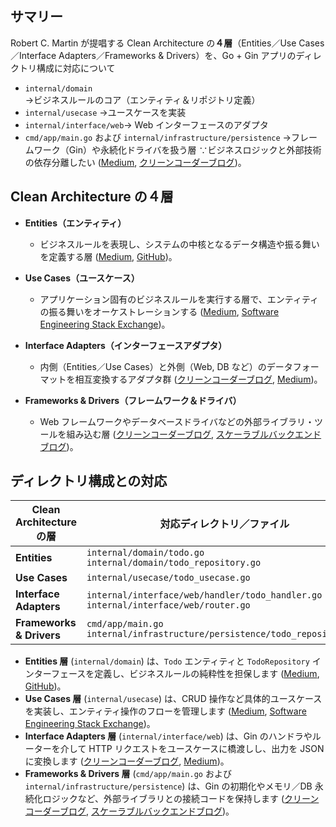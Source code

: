 ## サマリー

Robert C. Martin が提唱する Clean Architecture の**４層**（Entities／Use Cases／Interface Adapters／Frameworks & Drivers）を、Go + Gin アプリのディレクトリ構成に対応について

- `internal/domain` →ビジネスルールのコア（エンティティ＆リポジトリ定義）
- `internal/usecase` →ユースケースを実装
- `internal/interface/web`→ Web インターフェースのアダプタ
- `cmd/app/main.go` および `internal/infrastructure/persistence` →フレームワーク（Gin）や永続化ドライバを扱う層
∵ビジネスロジックと外部技術の依存分離したい
 ([Medium][1], [クリーンコーダーブログ][2])。

## Clean Architecture の４層

* **Entities（エンティティ）**

  * ビジネスルールを表現し、システムの中核となるデータ構造や振る舞いを定義する層 ([Medium][1], [GitHub][3])。
* **Use Cases（ユースケース）**

  * アプリケーション固有のビジネスルールを実行する層で、エンティティの振る舞いをオーケストレーションする ([Medium][1], [Software Engineering Stack Exchange][4])。
* **Interface Adapters（インターフェースアダプタ）**

  * 内側（Entities／Use Cases）と外側（Web, DB など）のデータフォーマットを相互変換するアダプタ群 ([クリーンコーダーブログ][2], [Medium][5])。
* **Frameworks & Drivers（フレームワーク＆ドライバ）**

  * Web フレームワークやデータベースドライバなどの外部ライブラリ・ツールを組み込む層 ([クリーンコーダーブログ][2], [スケーラブルバックエンドブログ][6])。

## ディレクトリ構成との対応

| Clean Architecture の層    | 対応ディレクトリ／ファイル                                                                          |
| ------------------------ | -------------------------------------------------------------------------------------- |
| **Entities**             | `internal/domain/todo.go`<br>`internal/domain/todo_repository.go`                      |
| **Use Cases**            | `internal/usecase/todo_usecase.go`                                                     |
| **Interface Adapters**   | `internal/interface/web/handler/todo_handler.go`<br>`internal/interface/web/router.go` |
| **Frameworks & Drivers** | `cmd/app/main.go`<br>`internal/infrastructure/persistence/todo_repository.go`          |

* **Entities 層** (`internal/domain`) は、`Todo` エンティティと `TodoRepository` インターフェースを定義し、ビジネスルールの純粋性を担保します ([Medium][1], [GitHub][3])。
* **Use Cases 層** (`internal/usecase`) は、CRUD 操作など具体的ユースケースを実装し、エンティティ操作のフローを管理します ([Medium][1], [Software Engineering Stack Exchange][4])。
* **Interface Adapters 層** (`internal/interface/web`) は、Gin のハンドラやルーターを介して HTTP リクエストをユースケースに橋渡しし、出力を JSON に変換します ([クリーンコーダーブログ][2], [Medium][7])。
* **Frameworks & Drivers 層** (`cmd/app/main.go` および `internal/infrastructure/persistence`) は、Gin の初期化やメモリ／DB 永続化ロジックなど、外部ライブラリとの接続コードを保持します ([クリーンコーダーブログ][2], [スケーラブルバックエンドブログ][6])。

[1]: https://maxim-gorin.medium.com/core-principles-of-clean-architecture-from-entities-to-frameworks-7b479cd0d19e?utm_source=chatgpt.com "Core Principles of Clean Architecture: From Entities to Frameworks"
[2]: https://blog.cleancoder.com/uncle-bob/2012/08/13/the-clean-architecture.html?utm_source=chatgpt.com "Clean Architecture - The Clean Code Blog - Uncle Bob"
[3]: https://github.com/samanazadi1996/Sam.CleanArchitecture/blob/master/Documents/CleanArchitecture.md?utm_source=chatgpt.com "CleanArchitecture.md - GitHub"
[4]: https://softwareengineering.stackexchange.com/questions/455597/should-i-create-interfaces-for-each-entity-or-should-i-use-plain-classes?utm_source=chatgpt.com "Should I create interfaces for each entity, or should I use plain ..."
[5]: https://medium.com/%40gushakov/clean-architecture-domain-entities-and-interface-adapters-4152b9ee22d2?utm_source=chatgpt.com "Clean architecture: domain entities and Interface Adapters - Medium"
[6]: https://blog.scalablebackend.com/understand-the-theory-behind-clean-architecture?utm_source=chatgpt.com "Understand the Theory behind Clean Architecture"
[7]: https://medium.com/%40devcorner/understanding-clean-architecture-a-detailed-guide-with-real-world-application-example-cc6e62b9cd0c?utm_source=chatgpt.com "Understanding Clean Architecture: A Detailed Guide with Real ..."

